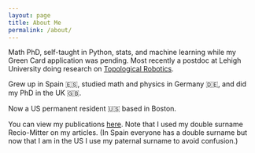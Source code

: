 ```yaml
---
layout: page
title: About Me
permalink: /about/
---
```


Math PhD, self-taught in Python, stats, and machine learning while my Green Card application was pending. Most recently a postdoc at Lehigh University doing research on [Topological Robotics](https://math.uchicago.edu/~shmuel/AAT-readings/Robotics/Farber%20robotics%20survey.pdf).

Grew up in Spain 🇪🇸, studied math and physics in Germany 🇩🇪, and did my PhD in the UK 🇬🇧.

Now a US permanent resident 🇺🇸 based in Boston.

You can view my publications [here](https://arxiv.org/search/math?searchtype=author&query=Recio-Mitter%2C+D). Note that I used my double surname Recio-Mitter on my articles. (In Spain everyone has a double surname but now that I am in the US I use my paternal surname to avoid confusion.)